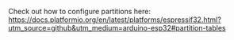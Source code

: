 Check out how to configure partitions here:
https://docs.platformio.org/en/latest/platforms/espressif32.html?utm_source=github&utm_medium=arduino-esp32#partition-tables